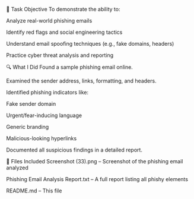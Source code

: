 📌 Task Objective
To demonstrate the ability to:

Analyze real-world phishing emails

Identify red flags and social engineering tactics

Understand email spoofing techniques (e.g., fake domains, headers)

Practice cyber threat analysis and reporting


🔍 What I Did
Found a sample phishing email online.

Examined the sender address, links, formatting, and headers.

Identified phishing indicators like:

Fake sender domain

Urgent/fear-inducing language

Generic branding

Malicious-looking hyperlinks

Documented all suspicious findings in a detailed report.


📄 Files Included
Screenshot (33).png – Screenshot of the phishing email analyzed

Phishing Email Analysis Report.txt – A full report listing all phishy elements

README.md – This file

